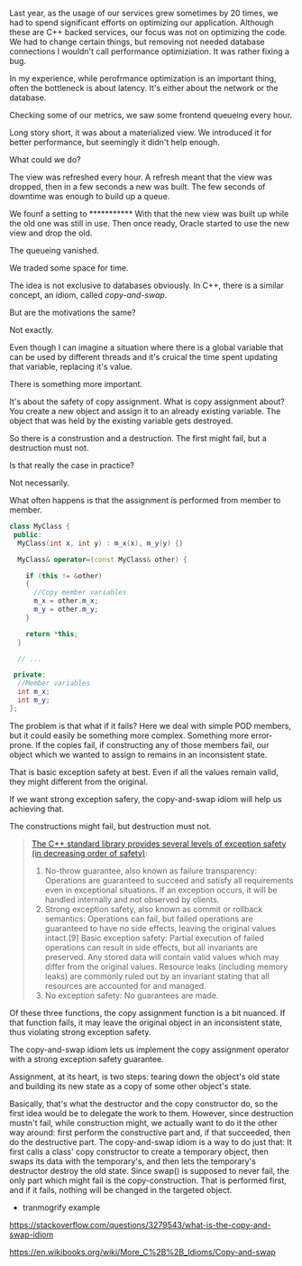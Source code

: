 Last year, as the usage of our services grew sometimes by 20 times, we had to spend significant efforts on optimizing our application. Although these are C++ backed services, our focus was not on optimizing the code. We had to change certain things, but removing not needed database connections I wouldn't call performance optimiziation. It was rather fixing a bug.

In my experience, while perofrmance optimization is an important thing, often the bottleneck is about latency. It's either about the network or the database.

Checking some of our metrics, we saw some frontend queueing every hour.

Long story short, it was about a materialized view. We introduced it for better performance, but seemingly it didn't help enough.

What could we do?

The view was refreshed every hour. A refresh meant that the view was dropped, then in a few seconds a new was built. The few seconds of downtime was enough to build up a queue.

We founf a setting to *********** With that the new view was built up while the old one was still in use. Then once ready, Oracle started to use the new view and drop the old.

The queueing vanished.

We traded some space for time.

The idea is not exclusive to databases obviously. In C++, there is a similar concept, an idiom, called *copy-and-swap*.


But are the motivations the same?


Not exactly.

Even though I can imagine a situation where there is a global variable that can be used by different threads and it's cruical the time spent updating that variable, replacing it's value.

There is something more important.

It's about the safety of copy assignment. What is copy assignment about? You create a new object and assign it to an already existing variable. The object that was held by the existing variable gets destroyed.

So there is a construstion and a destruction. The first might fail, but a destruction must not.

Is that really the case in practice?

Not necessarily.

What often happens is that the assignment is performed from member to member.

```cpp
class MyClass {
 public:
  MyClass(int x, int y) : m_x(x), m_y(y) {}

  MyClass& operator=(const MyClass& other) {

    if (this != &other)
    {
      //Copy member variables
      m_x = other.m_x;
      m_y = other.m_y;
    }

    return *this;
  }

  // ...

 private:
  //Member variables
  int m_x;
  int m_y;
};
```

The problem is that what if it fails? Here we deal with simple POD members, but it could easily be something more complex. Something more error-prone. If the copies fail, if constructing any of those members fail, our object which we wanted to assign to remains in an inconsistent state. 

That is basic exception safety at best. Even if all the values remain valid, they might different from the original.

If we want strong exception safery, the copy-and-swap idiom will help us achieving that.

The constructions might fail, but destruction must not.

> [The C++ standard library provides several levels of exception safety (in decreasing order of safety)](https://en.wikipedia.org/wiki/Exception_safety#Classification):
> 1) No-throw guarantee, also known as failure transparency: Operations are guaranteed to succeed and satisfy all requirements even in exceptional situations. If an exception occurs, it will be handled internally and not observed by clients.
> 2) Strong exception safety, also known as commit or rollback semantics: Operations can fail, but failed operations are guaranteed to have no side effects, leaving the original values intact.[9]
Basic exception safety: Partial execution of failed operations can result in side effects, but all invariants are preserved. Any stored data will contain valid values which may differ from the original values. Resource leaks (including memory leaks) are commonly ruled out by an invariant stating that all resources are accounted for and managed.
> 3) No exception safety: No guarantees are made.
 



Of these three functions, the copy assignment function is a bit nuanced. If that function fails, it may leave the original object in an inconsistent state, thus violating strong exception safety.

The copy-and-swap idiom lets us implement the copy assignment operator with a strong exception safety guarantee.





Assignment, at its heart, is two steps: tearing down the object's old state and building its new state as a copy of some other object's state.

Basically, that's what the destructor and the copy constructor do, so the first idea would be to delegate the work to them. However, since destruction mustn't fail, while construction might, we actually want to do it the other way around: first perform the constructive part and, if that succeeded, then do the destructive part. The copy-and-swap idiom is a way to do just that: It first calls a class' copy constructor to create a temporary object, then swaps its data with the temporary's, and then lets the temporary's destructor destroy the old state.
Since swap() is supposed to never fail, the only part which might fail is the copy-construction. That is performed first, and if it fails, nothing will be changed in the targeted object.





- tranmogrify example

https://stackoverflow.com/questions/3279543/what-is-the-copy-and-swap-idiom

https://en.wikibooks.org/wiki/More_C%2B%2B_Idioms/Copy-and-swap